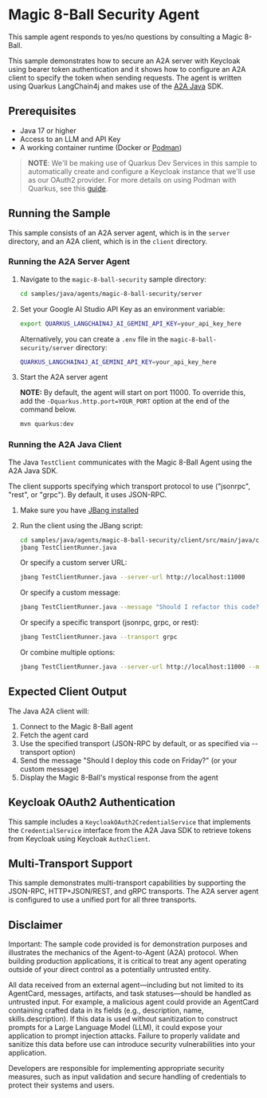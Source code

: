 # Magic 8-Ball Security Agent

This sample agent responds to yes/no questions by consulting a Magic 8-Ball.

This sample demonstrates how to secure an A2A server with Keycloak using bearer token authentication and it shows how to configure an A2A client to specify the token when
sending requests. The agent is written using Quarkus LangChain4j and makes use of the
[A2A Java](https://github.com/a2aproject/a2a-java) SDK.

## Prerequisites

- Java 17 or higher
- Access to an LLM and API Key
- A working container runtime (Docker or [Podman](https://quarkus.io/guides/podman))

>**NOTE**: We'll be making use of Quarkus Dev Services in this sample to automatically create and configure a Keycloak instance that we'll use as our OAuth2 provider. For more details on using Podman with Quarkus, see this [guide](https://quarkus.io/guides/podman).

## Running the Sample

This sample consists of an A2A server agent, which is in the `server` directory, and an A2A client,
which is in the `client` directory.

### Running the A2A Server Agent

1. Navigate to the `magic-8-ball-security` sample directory:

    ```bash
    cd samples/java/agents/magic-8-ball-security/server
    ```

2. Set your Google AI Studio API Key as an environment variable:

   ```bash
   export QUARKUS_LANGCHAIN4J_AI_GEMINI_API_KEY=your_api_key_here
   ```

   Alternatively, you can create a `.env` file in the `magic-8-ball-security/server` directory:

   ```bash
   QUARKUS_LANGCHAIN4J_AI_GEMINI_API_KEY=your_api_key_here
   ```

3. Start the A2A server agent

   **NOTE:**
   By default, the agent will start on port 11000. To override this, add the `-Dquarkus.http.port=YOUR_PORT`
   option at the end of the command below.

   ```bash
   mvn quarkus:dev
   ```

### Running the A2A Java Client

The Java `TestClient` communicates with the Magic 8-Ball Agent using the A2A Java SDK.

The client supports specifying which transport protocol to use ("jsonrpc", "rest", or "grpc"). By default, it uses JSON-RPC.

1. Make sure you have [JBang installed](https://www.jbang.dev/documentation/jbang/latest/installation.html)

2. Run the client using the JBang script:
   ```bash
   cd samples/java/agents/magic-8-ball-security/client/src/main/java/com/samples/a2a/client
   jbang TestClientRunner.java
   ```

   Or specify a custom server URL:
   ```bash
   jbang TestClientRunner.java --server-url http://localhost:11000
   ```

   Or specify a custom message:
   ```bash
   jbang TestClientRunner.java --message "Should I refactor this code?"
   ```

   Or specify a specific transport (jsonrpc, grpc, or rest):
   ```bash
   jbang TestClientRunner.java --transport grpc
   ```

   Or combine multiple options:
   ```bash
   jbang TestClientRunner.java --server-url http://localhost:11000 --message "Will my tests pass?" --transport rest
   ```

## Expected Client Output

The Java A2A client will:
1. Connect to the Magic 8-Ball agent
2. Fetch the agent card
3. Use the specified transport (JSON-RPC by default, or as specified via --transport option)
4. Send the message "Should I deploy this code on Friday?" (or your custom message)
5. Display the Magic 8-Ball's mystical response from the agent

## Keycloak OAuth2 Authentication

This sample includes a `KeycloakOAuth2CredentialService` that implements the `CredentialService` interface from the A2A Java SDK to retrieve tokens from Keycloak
using Keycloak `AuthzClient`.

## Multi-Transport Support

This sample demonstrates multi-transport capabilities by supporting the JSON-RPC, HTTP+JSON/REST, and gRPC transports. The A2A server agent is configured to use a unified port for all three transports.

## Disclaimer
Important: The sample code provided is for demonstration purposes and illustrates the
mechanics of the Agent-to-Agent (A2A) protocol. When building production applications,
it is critical to treat any agent operating outside of your direct control as a
potentially untrusted entity.

All data received from an external agent—including but not limited to its AgentCard,
messages, artifacts, and task statuses—should be handled as untrusted input. For
example, a malicious agent could provide an AgentCard containing crafted data in its
fields (e.g., description, name, skills.description). If this data is used without
sanitization to construct prompts for a Large Language Model (LLM), it could expose
your application to prompt injection attacks.  Failure to properly validate and
sanitize this data before use can introduce security vulnerabilities into your
application.

Developers are responsible for implementing appropriate security measures, such as
input validation and secure handling of credentials to protect their systems and users.
